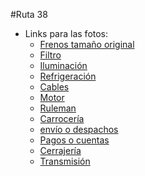 #Ruta 38
* Links para las fotos:
  * [Frenos tamaño original](https://imgur.com/7o6ew1A)
  * [Filtro](https://i.imgur.com/IenCJxS.jpg)
  * [Iluminación](https://i.imgur.com/DeURLuS.jpg)
  * [Refrigeración](https://i.imgur.com/1doX3g5.jpg)
  * [Cables](https://imgur.com/eYCR0Xq)
  * [Motor](https://i.imgur.com/aeRpxIL.jpg)
  * [Ruleman](https://i.imgur.com/K8gDTha.jpg)
  * [Carrocería](https://i.imgur.com/Dzda8u6.jpg)
  * [envío o despachos](https://i.imgur.com/hqkQChm.jpg)
  * [Pagos o cuentas](https://i.imgur.com/JwxQCxd.jpg)
  * [Cerrajería](https://i.imgur.com/qqip7Sj.jpg)
  * [Transmisión](https://i.imgur.com/4yDmDUX.jpg)

